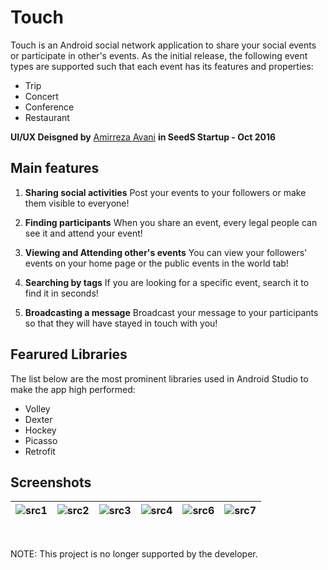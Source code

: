 # Touch
Touch is an Android social network application to share your social events or participate in other's events. As the initial release, the following event types are supported such that each event has its features and properties:
- Trip
- Concert
- Conference
- Restaurant

**UI/UX Deisgned by** [Amirreza Avani](https://www.linkedin.com/in/amirreza-avani-70825a16a/) **in SeedS Startup - Oct 2016**

## Main features
1. **Sharing social activities**
Post your events to your followers or make them visible to everyone!

2. **Finding participants**
When you share an event, every legal people can see it and attend your event!

3. **Viewing and Attending other's events**
You can view your followers' events on your home page or the public events in the world tab!

4. **Searching by tags**
If you are looking for a specific event, search it to find it in seconds!

5. **Broadcasting a message**
Broadcast your message to your participants so that they will have stayed in touch with you!

## Fearured Libraries
The list below are the most prominent libraries used in Android Studio to make the app high performed:
- Volley
- Dexter
- Hockey 
- Picasso
- Retrofit

## Screenshots
| ![src1](https://github.com/mohammadJaliliTorkamani/Touch/blob/master/Screenshots/1.png "src1")  | ![src2](https://github.com/mohammadJaliliTorkamani/Touch/blob/master/Screenshots/2.png "src2")   | ![src3](https://github.com/mohammadJaliliTorkamani/Touch/blob/master/Screenshots/3.png "src3")   | ![src4](https://github.com/mohammadJaliliTorkamani/Touch/blob/master/Screenshots/4.png "src4")   | ![src6](https://github.com/mohammadJaliliTorkamani/Touch/blob/master/Screenshots/6.png "src6")   | ![src7](https://github.com/mohammadJaliliTorkamani/Touch/blob/master/Screenshots/7.png "src7")   |
| ------------ | ------------ | ------------ | ------------ | ------------ | ------------ |

<br/>

NOTE: This project is no longer supported by the developer.

